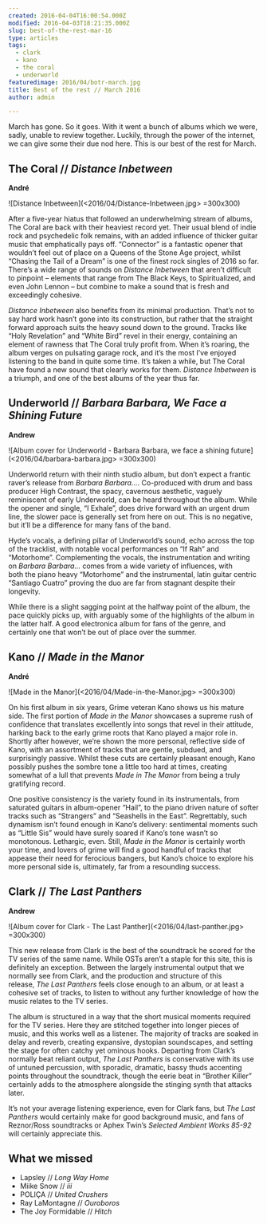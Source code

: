 ```yaml
---
created: 2016-04-04T16:00:54.000Z
modified: 2016-04-03T18:21:35.000Z
slug: best-of-the-rest-mar-16
type: articles
tags:
  - clark
  - kano
  - the coral
  - underworld
featuredimage: 2016/04/botr-march.jpg
title: Best of the rest // March 2016
author: admin

---
```


March has gone. So it goes. With it went a bunch of albums which we were, sadly, unable to review together. Luckily, through the power of the internet, we can give some their due nod here. This is our best of the rest for March.

## The Coral // *Distance Inbetween*

**André**

![Distance Inbetween](<2016/04/Distance-Inbetween.jpg> =300x300)

After a five-year hiatus that followed an underwhelming stream of albums, The Coral are back with their heaviest record yet. Their usual blend of indie rock and psychedelic folk remains, with an added influence of thicker guitar music that emphatically pays off. “Connector” is a fantastic opener that wouldn’t feel out of place on a Queens of the Stone Age project, whilst “Chasing the Tail of a Dream” is one of the finest rock singles of 2016 so far. There’s a wide range of sounds on *Distance Inbetween* that aren’t difficult to pinpoint – elements that range from The Black Keys, to Spiritualized, and even John Lennon – but combine to make a sound that is fresh and exceedingly cohesive.

*Distance Inbetween* also benefits from its minimal production. That’s not to say hard work hasn’t gone into its construction, but rather that the straight forward approach suits the heavy sound down to the ground. Tracks like “Holy Revelation” and “White Bird” revel in their energy, containing an element of rawness that The Coral truly profit from. When it’s roaring, the album verges on pulsating garage rock, and it’s the most I’ve enjoyed listening to the band in quite some time. It’s taken a while, but The Coral have found a new sound that clearly works for them. *Distance Inbetween* is a triumph, and one of the best albums of the year thus far.

## Underworld // *Barbara Barbara, We Face a Shining Future*

**Andrew**

![Album cover for Underworld - Barbara Barbara, we face a shining future](<2016/04/barbara-barbara.jpg> =300x300)

Underworld return with their ninth studio album, but don’t expect a frantic raver’s release from *Barbara Barbara…*. Co-produced with drum and bass producer High Contrast, the spacy, cavernous aesthetic, vaguely reminiscent of early Underworld, can be heard throughout the album. While the opener and single, “I Exhale”, does drive forward with an urgent drum line, the slower pace is generally set from here on out. This is no negative, but it’ll be a difference for many fans of the band.

Hyde’s vocals, a defining pillar of Underworld’s sound, echo across the top of the tracklist, with notable vocal performances on “If Rah” and “Motorhome”. Complementing the vocals, the instrumentation and writing on *Barbara Barbara…* comes from a wide variety of influences, with both the piano heavy “Motorhome” and the instrumental, latin guitar centric “Santiago Cuatro” proving the duo are far from stagnant despite their longevity.

While there is a slight sagging point at the halfway point of the album, the pace quickly picks up, with arguably some of the highlights of the album in the latter half. A good electronica album for fans of the genre, and certainly one that won’t be out of place over the summer.

## Kano // *Made in the Manor*

**André**

![Made in the Manor](<2016/04/Made-in-the-Manor.jpg> =300x300)

On his first album in six years, Grime veteran Kano shows us his mature side. The first portion of *Made in the Manor* showcases a supreme rush of confidence that translates excellently into songs that revel in their attitude, harking back to the early grime roots that Kano played a major role in. Shortly after however, we’re shown the more personal, reflective side of Kano, with an assortment of tracks that are gentle, subdued, and surprisingly passive. Whilst these cuts are certainly pleasant enough, Kano possibly pushes the sombre tone a little too hard at times, creating somewhat of a lull that prevents *Made in The Manor* from being a truly gratifying record.

One positive consistency is the variety found in its instrumentals, from saturated guitars in album-opener “Hail”, to the piano driven nature of softer tracks such as “Strangers” and “Seashells in the East”. Regrettably, such dynamism isn’t found enough in Kano’s delivery: sentimental moments such as “Little Sis” would have surely soared if Kano’s tone wasn’t so monotonous. Lethargic, even. Still, *Made in the Manor* is certainly worth your time, and lovers of grime will find a good handful of tracks that appease their need for ferocious bangers, but Kano’s choice to explore his more personal side is, ultimately, far from a resounding success.

## Clark // *The Last Panthers*

**Andrew**

![Album cover for Clark - The Last Panther](<2016/04/last-panther.jpg> =300x300)

This new release from Clark is the best of the soundtrack he scored for the TV series of the same name. While OSTs aren’t a staple for this site, this is definitely an exception. Between the largely instrumental output that we normally see from Clark, and the production and structure of this release, *The Last Panthers* feels close enough to an album, or at least a cohesive set of tracks, to listen to without any further knowledge of how the music relates to the TV series.

The album is structured in a way that the short musical moments required for the TV series. Here they are stitched together into longer pieces of music, and this works well as a listener. The majority of tracks are soaked in delay and reverb, creating expansive, dystopian soundscapes, and setting the stage for often catchy yet ominous hooks. Departing from Clark’s normally beat reliant output, *The Last Panthers* is conservative with its use of untuned percussion, with sporadic, dramatic, bassy thuds accenting points throughout the soundtrack, though the eerie beat in “Brother Killer” certainly adds to the atmosphere alongside the stinging synth that attacks later.

It’s not your average listening experience, even for Clark fans, but *The Last Panthers* would certainly make for good background music, and fans of Reznor/Ross soundtracks or Aphex Twin’s *Selected Ambient Works 85-92* will certainly appreciate this.

## What we missed
- Lapsley // *Long Way Home*
- Miike Snow // *iii*
- POLIÇA // *United Crushers*
- Ray LaMontagne // *Ouroboros*
- The Joy Formidable // *Hitch*